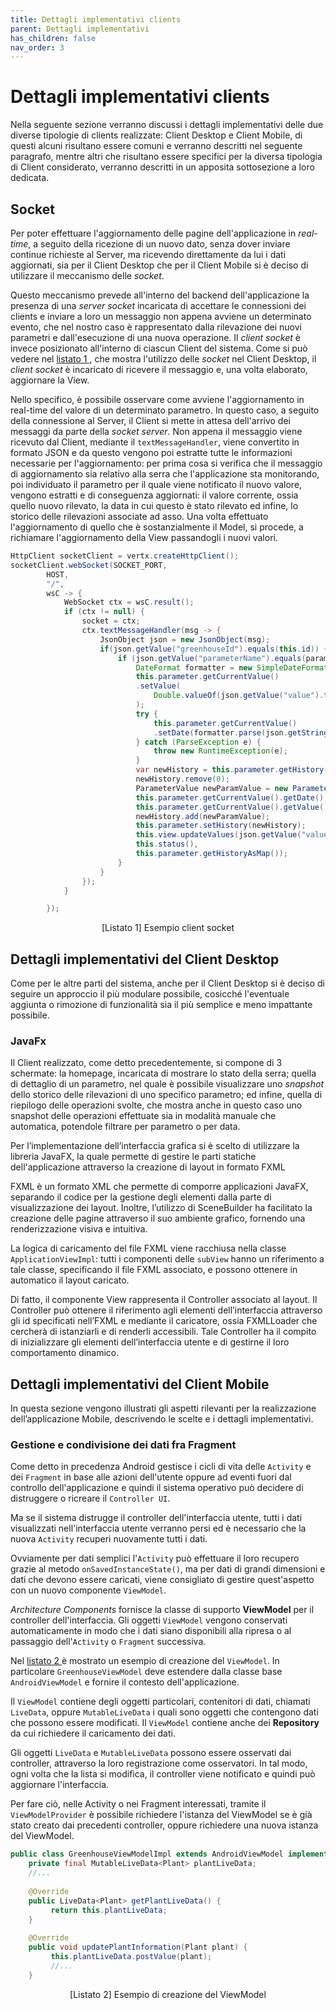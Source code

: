 ```yaml
---
title: Dettagli implementativi clients
parent: Dettagli implementativi
has_children: false
nav_order: 3
---
```


# Dettagli implementativi clients
Nella seguente sezione verranno discussi i dettagli implementativi delle due diverse tipologie di clients realizzate: Client Desktop e Client Mobile, di questi alcuni risultano essere comuni e verranno descritti nel seguente paragrafo, mentre altri che risultano essere specifici per la diversa tipologia di Client considerato, verranno descritti in un apposita sottosezione a loro dedicata.

## Socket
Per poter effettuare l'aggiornamento delle pagine dell'applicazione in _real-time_, a seguito della ricezione di un nuovo dato, senza dover inviare continue richieste al Server, ma ricevendo direttamente da lui i dati aggiornati, sia per il Client Desktop che per il Client Mobile si è deciso di utilizzare il meccanismo delle _socket_. 

Questo meccanismo prevede all'interno del backend dell'applicazione la presenza di una _server socket_ incaricata di accettare le connessioni dei clients e inviare a loro un messaggio non appena avviene un determinato evento, che nel nostro caso è rappresentato dalla rilevazione dei nuovi parametri e dall'esecuzione di una nuova operazione. Il _client socket_ è invece posizionato all'interno di ciascun Client del sistema. Come si può vedere nel <a href="#lst1"> listato 1 </a>, che mostra l'utilizzo delle _socket_ nel Client Desktop, il _client socket_ è incaricato di ricevere il messaggio e, una volta elaborato, aggiornare la View. 

Nello specifico, è possibile osservare come avviene l'aggiornamento in real-time del valore di un determinato parametro. In questo caso, a seguito della connessione al Server, il Client si mette in attesa dell'arrivo dei messaggi da parte della _socket server_. Non appena il messaggio viene ricevuto dal Client, mediante il ``textMessageHandler``, viene convertito in formato JSON e da questo vengono poi estratte tutte le informazioni necessarie per l'aggiornamento: per prima cosa si verifica che il messaggio di aggiornamento sia relativo alla serra che l'applicazione sta monitorando, poi individuato il parametro per il quale viene notificato il nuovo valore, vengono estratti e di conseguenza aggiornati: il valore corrente, ossia quello nuovo rilevato, la data in cui questo è stato rilevato ed infine, lo storico delle rilevazioni associate ad asso. Una volta effettuato l'aggiornamento di quello che è sostanzialmente il Model, si procede, a richiamare l'aggiornamento della View passandogli i nuovi valori.

```java
HttpClient socketClient = vertx.createHttpClient();
socketClient.webSocket(SOCKET_PORT,
        HOST,
        "/",
        wsC -> {
            WebSocket ctx = wsC.result();
            if (ctx != null) {
                socket = ctx;
                ctx.textMessageHandler(msg -> {
                    JsonObject json = new JsonObject(msg);
                    if(json.getValue("greenhouseId").equals(this.id)) {
                        if (json.getValue("parameterName").equals(parameterType.getName())) {
                            DateFormat formatter = new SimpleDateFormat("dd/MM/yyyy - HH:mm:ss");
                            this.parameter.getCurrentValue()
                            .setValue(
                                Double.valueOf(json.getValue("value").toString())
                            );
                            try {
                                this.parameter.getCurrentValue()
                                .setDate(formatter.parse(json.getString("date")));
                            } catch (ParseException e) {
                                throw new RuntimeException(e);
                            }
                            var newHistory = this.parameter.getHistory();
                            newHistory.remove(0);
                            ParameterValue newParamValue = new ParameterValueImpl(this.id, 
                            this.parameter.getCurrentValue().getDate(), 
                            this.parameter.getCurrentValue().getValue());
                            newHistory.add(newParamValue);
                            this.parameter.setHistory(newHistory);
                            this.view.updateValues(json.getValue("value").toString() + " " + unit, 
                            this.status(), 
                            this.parameter.getHistoryAsMap());
                        }
                    }
                });
            }

        });
```
<p align="center" id="lst1">[Listato 1] Esempio client socket</p>

## Dettagli implementativi del Client Desktop
Come per le altre parti del sistema, anche per il Client Desktop si è deciso di seguire un approccio il più modulare possibile, cosicché l'eventuale aggiunta o rimozione di funzionalità sia il più semplice e meno impattante possibile.

### JavaFx
Il Client realizzato, come detto precedentemente, si compone di 3 schermate: la homepage, incaricata di mostrare lo stato della serra; quella di dettaglio di un parametro, nel quale è possibile visualizzare uno _snapshot_ dello storico delle rilevazioni di uno specifico parametro; ed infine, quella di riepilogo delle operazioni svolte, che mostra anche in questo caso uno snapshot delle operazioni effettuate sia in modalità manuale che automatica, potendole filtrare per parametro o per data.

Per l’implementazione dell’interfaccia grafica si è scelto di utilizzare la libreria JavaFX, la quale permette di gestire le parti statiche dell'applicazione attraverso la creazione di layout in formato FXML

FXML è un formato XML che permette di comporre applicazioni JavaFX, separando il codice per la gestione degli elementi dalla parte di visualizzazione dei layout. Inoltre, l’utilizzo di SceneBuilder ha facilitato la creazione delle pagine attraverso il suo ambiente grafico, fornendo una renderizzazione visiva e intuitiva.

La logica di caricamento del file FXML viene racchiusa nella classe ``ApplicationViewImpl``: tutti i componenti delle ``subView`` hanno un riferimento a tale classe, specificando il file FXML associato, e possono ottenere in automatico il layout caricato.

Di fatto, il componente View rappresenta il Controller associato al layout. Il Controller può ottenere il riferimento agli elementi dell’interfaccia attraverso gli id specificati nell’FXML e mediante il caricatore, ossia FXMLLoader che cercherà di istanziarli e di renderli accessibili. Tale Controller ha il compito di inizializzare gli elementi dell’interfaccia utente e di gestirne il loro comportamento dinamico.

## Dettagli implementativi del Client Mobile
In questa sezione vengono illustrati gli aspetti rilevanti per la realizzazione dell’applicazione Mobile, descrivendo le scelte e i dettagli implementativi.

### Gestione e condivisione dei dati fra Fragment
Come detto in precedenza Android gestisce i cicli di vita delle ``Activity`` e dei ``Fragment`` in base alle azioni dell'utente oppure ad eventi fuori dal controllo dell'applicazione e quindi il sistema operativo può decidere di distruggere o ricreare il ``Controller UI``.

Ma se il sistema distrugge il controller dell'interfaccia utente, tutti i dati visualizzati nell'interfaccia utente verranno persi ed è necessario che la nuova ``Activity`` recuperi nuovamente tutti i dati.

Ovviamente per dati semplici l'``Activity`` può effettuare il loro recupero grazie al metodo ``onSavedInstanceState()``, ma per dati di grandi dimensioni e dati che devono essere caricati, viene consigliato di gestire quest'aspetto con un nuovo componente ``ViewModel``.

_Architecture Components_ fornisce la classe di supporto **ViewModel** per il controller dell'interfaccia. Gli oggetti ``ViewModel`` vengono conservati automaticamente in modo che i dati siano disponibili alla ripresa o al passaggio dell'``Activity`` o ``Fragment`` successiva. 

Nel <a href="#lst2"> listato 2 </a>  è mostrato un esempio di creazione del ``ViewModel``. In particolare ``GreenhouseViewModel`` deve estendere dalla classe base ``AndroidViewModel`` e fornire il contesto dell'applicazione.

Il ``ViewModel`` contiene degli oggetti particolari, contenitori di dati, chiamati ``LiveData``, oppure ``MutableLiveData`` i quali sono oggetti che contengono dati che possono essere modificati. Il ``ViewModel`` contiene anche dei **Repository** da cui richiedere il caricamento dei dati.

Gli oggetti ``LiveData`` e ``MutableLiveData`` possono essere osservati dai controller, attraverso la loro registrazione come osservatori. In tal modo, ogni volta che la lista si modifica, il controller viene notificato e quindi può aggiornare l'interfaccia.

Per fare ciò, nelle Activity o nei Fragment interessati, tramite il ``ViewModelProvider`` è possibile richiedere l'istanza del ViewModel se è già stato creato dai precedenti controller, oppure richiedere una nuova istanza del ViewModel.
```java
public class GreenhouseViewModelImpl extends AndroidViewModel implements GreenhouseViewModel {
    private final MutableLiveData<Plant> plantLiveData;
    //...
    
    @Override
    public LiveData<Plant> getPlantLiveData() {
         return this.plantLiveData;
    }
    
    @Override
    public void updatePlantInformation(Plant plant) {
         this.plantLiveData.postValue(plant);
         //...
    }
```
<p align="center" id="lst2">[Listato 2] Esempio di creazione del ViewModel